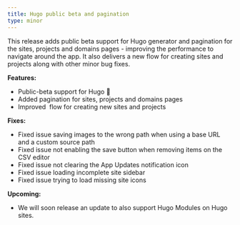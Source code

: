 ```yaml
---
title: Hugo public beta and pagination
type: minor
---
```


This release adds public beta support for Hugo generator and pagination for the sites, projects and domains pages - improving the performance to navigate around the app. It also delivers a new flow for creating sites and projects along with other minor bug fixes.

**Features:**

* Public-beta support for Hugo 🎉
* Added pagination for sites, projects and domains pages
* Improved&nbsp; flow for creating new sites and projects

**Fixes:**

* Fixed issue saving images to the wrong path when using a base URL and a custom source path
* Fixed issue not enabling the save button when removing items on the CSV editor
* Fixed issue not clearing the App Updates notification icon
* Fixed issue loading incomplete site sidebar&nbsp;
* Fixed issue trying to load missing site icons&nbsp;

**Upcoming:**

* We will soon release an update to also support Hugo Modules on Hugo sites.
